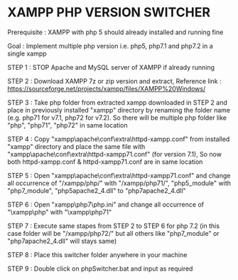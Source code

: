 # XAMPP PHP VERSION SWITCHER

Prerequisite : XAMPP with php 5 should already installed and running fine

Goal : Implement multiple php version i.e. php5, php7.1 and php7.2 in a single xampp

STEP 1 : STOP Apache and MySQL server of XAMPP if already running

STEP 2 : Download XAMPP 7z or zip version and extract, Reference link :  https://sourceforge.net/projects/xampp/files/XAMPP%20Windows/

STEP 3 : Take php folder from extracted xampp downloaded in STEP 2 and place in previously installed "xampp" directory by renaming the folder name (e.g. php71 for v7.1, php72 for v7.2). So there will be multiple php folder like "php", "php71", "php72" in same location

STEP 4 : Copy "xampp\apache\conf\extra\httpd-xampp.conf" from installed "xampp" directory and place the same file with "xampp\apache\conf\extra\httpd-xampp71.conf" (for version 7.1), So now both httpd-xampp.conf & httpd-xampp71.conf are in same location

STEP 5 : Open "xampp\apache\conf\extra\httpd-xampp71.conf" and change all occurrence of "/xampp/php/" with "/xampp/php71/", "php5_module" with "php7_module", "php5apache2_4.dll" to "php7apache2_4.dll"

STEP 6 : Open "xampp\php7\php.ini" and change all occurrence of "\xampp\php\" with "\xampp\php71\"

STEP 7 : Execute same stapes from STEP 2 to STEP 6 for php 7.2 (in this case folder will be "/xampp/php72/" but all others like "php7_module" or "php7apache2_4.dll" will stays same)

STEP 8 : Place this switcher folder anywhere in your machine

STEP 9 : Double click on phpSwitcher.bat and input as required
